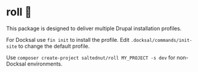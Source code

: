 # roll 🍱

This package is designed to deliver multiple Drupal installation profiles.

For Docksal use `fin init` to install the profile. Edit `.docksal/commands/init-site` to change the default profile.

Use `composer create-project saltednut/roll MY_PROJECT -s dev` for non-Docksal environments.
